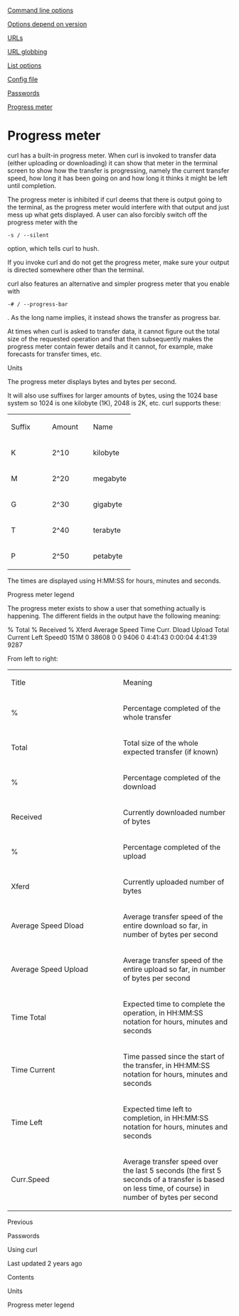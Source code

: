 <a href="options.html" class="navButton-94f2579c--pageItemWithChildrenNested-2c5d8183--navButtonClickable-161b88ca">

<span class="text-4505230f--UIH300-2063425d--textContentFamily-49a318e1--navButtonLabel-14a4968f">Command line options</span>

</a>

<a href="versions.html" class="navButton-94f2579c--pageItemWithChildrenNested-2c5d8183--navButtonClickable-161b88ca">

<span class="text-4505230f--UIH300-2063425d--textContentFamily-49a318e1--navButtonLabel-14a4968f">Options depend on version</span>

</a>

<a href="urls.html" class="navButton-94f2579c--pageItemWithChildrenNested-2c5d8183--navButtonClickable-161b88ca">

<span class="text-4505230f--UIH300-2063425d--textContentFamily-49a318e1--navButtonLabel-14a4968f">URLs</span>

</a>

<a href="globbing.html" class="navButton-94f2579c--pageItemWithChildrenNested-2c5d8183--navButtonClickable-161b88ca">

<span class="text-4505230f--UIH300-2063425d--textContentFamily-49a318e1--navButtonLabel-14a4968f">URL globbing</span>

</a>

<a href="listopts.html" class="navButton-94f2579c--pageItemWithChildrenNested-2c5d8183--navButtonClickable-161b88ca">

<span class="text-4505230f--UIH300-2063425d--textContentFamily-49a318e1--navButtonLabel-14a4968f">List options</span>

</a>

<a href="configfile.html" class="navButton-94f2579c--pageItemWithChildrenNested-2c5d8183--navButtonClickable-161b88ca">

<span class="text-4505230f--UIH300-2063425d--textContentFamily-49a318e1--navButtonLabel-14a4968f">Config file</span>

</a>

<a href="passwords.html" class="navButton-94f2579c--pageItemWithChildrenNested-2c5d8183--navButtonClickable-161b88ca">

<span class="text-4505230f--UIH300-2063425d--textContentFamily-49a318e1--navButtonLabel-14a4968f">Passwords</span>

</a>

<a href="progressmeter.html" class="navButton-94f2579c--pageItemWithChildrenNested-2c5d8183--navButtonClickable-161b88ca--navButtonOpened-6a88552e">

<span class="text-4505230f--UIH300-2063425d--textContentFamily-49a318e1--navButtonLabel-14a4968f">Progress meter</span>

</a>

# <span class="text-4505230f--DisplayH900-bfb998fa--textContentFamily-49a318e1">Progress meter</span>

<span class="text-4505230f--UIH300-2063425d--textUIFamily-5ebd8e40--text-8ee2c8b2">

</span>

<span class="text-4505230f--UIH300-2063425d--textUIFamily-5ebd8e40--text-8ee2c8b2">

</span>

<span class="text-4505230f--TextH400-3033861f--textContentFamily-49a318e1">

<span data-key="e1e0b093d45942f794e50666aee31555">

<span data-offset-key="e1e0b093d45942f794e50666aee31555:0">curl has a built-in progress meter. When curl is invoked to transfer data (either uploading or downloading) it can show that meter in the terminal screen to show how the transfer is progressing, namely the current transfer speed, how long it has been going on and how long it thinks it might be left until completion.</span>

</span>

</span>

<span class="text-4505230f--TextH400-3033861f--textContentFamily-49a318e1">

<span data-key="e1d2b4779eb246ac8c43e19465195857">

<span data-offset-key="e1d2b4779eb246ac8c43e19465195857:0">The progress meter is inhibited if curl deems that there is output going to the terminal, as the progress meter would interfere with that output and just mess up what gets displayed. A user can also forcibly switch off the progress meter with the </span>

<span data-offset-key="e1d2b4779eb246ac8c43e19465195857:1">`-s / --silent`</span>

<span data-offset-key="e1d2b4779eb246ac8c43e19465195857:2"> option, which tells curl to hush.</span>

</span>

</span>

<span class="text-4505230f--TextH400-3033861f--textContentFamily-49a318e1">

<span data-key="fbe59381b0e64f6ab1a6df553f587d8c">

<span data-offset-key="fbe59381b0e64f6ab1a6df553f587d8c:0">If you invoke curl and do not get the progress meter, make sure your output is directed somewhere other than the terminal.</span>

</span>

</span>

<span class="text-4505230f--TextH400-3033861f--textContentFamily-49a318e1">

<span data-key="c2a23e1dc87a439d95315f0fd76f762a">

<span data-offset-key="c2a23e1dc87a439d95315f0fd76f762a:0">curl also features an alternative and simpler progress meter that you enable with </span>

<span data-offset-key="c2a23e1dc87a439d95315f0fd76f762a:1">`-# / --progress-bar`</span>

<span data-offset-key="c2a23e1dc87a439d95315f0fd76f762a:2">. As the long name implies, it instead shows the transfer as progress bar.</span>

</span>

</span>

<span class="text-4505230f--TextH400-3033861f--textContentFamily-49a318e1">

<span data-key="c3005949df5b47bfbb4823b427434205">

<span data-offset-key="c3005949df5b47bfbb4823b427434205:0">At times when curl is asked to transfer data, it cannot figure out the total size of the requested operation and that then subsequently makes the progress meter contain fewer details and it cannot, for example, make forecasts for transfer times, etc.</span>

</span>

</span>

<span class="text-4505230f--HeadingH700-04e1a2a3--textContentFamily-49a318e1">

<span data-key="2c34cef0de0c440fbd26b151bc846c7c">

<span data-offset-key="2c34cef0de0c440fbd26b151bc846c7c:0">Units</span>

</span>

</span>

<span class="text-4505230f--TextH400-3033861f--textContentFamily-49a318e1">

<span data-key="92e87e3869ed48c08c0cebbf5b351519">

<span data-offset-key="92e87e3869ed48c08c0cebbf5b351519:0">The progress meter displays bytes and bytes per second.</span>

</span>

</span>

<span class="text-4505230f--TextH400-3033861f--textContentFamily-49a318e1">

<span data-key="8908065f2584417ea76ab67cfaee3a48">

<span data-offset-key="8908065f2584417ea76ab67cfaee3a48:0">It will also use suffixes for larger amounts of bytes, using the 1024 base system so 1024 is one kilobyte (1K), 2048 is 2K, etc. curl supports these:</span>

</span>

</span>

<table>

<colgroup>

<col style="width: 33%" />

<col style="width: 33%" />

<col style="width: 33%" />

</colgroup>

<tbody>

<tr class="odd">

<td style="text-align: left;">

<p>

<span class="text-4505230f--UIH400-4e41e82a--textContentFamily-49a318e1">

<span data-key="7c1dce79447747e8aeea097382b976ed">

<span data-offset-key="7c1dce79447747e8aeea097382b976ed:0">Suffix</span>

</span>

</span>

</p>

</td>

<td style="text-align: left;">

<p>

<span class="text-4505230f--UIH400-4e41e82a--textContentFamily-49a318e1">

<span data-key="9955638b09ae44aeac253f6c97f84381">

<span data-offset-key="9955638b09ae44aeac253f6c97f84381:0">Amount</span>

</span>

</span>

</p>

</td>

<td style="text-align: left;">

<p>

<span class="text-4505230f--UIH400-4e41e82a--textContentFamily-49a318e1">

<span data-key="960b9868e98549d49585ead866a316ee">

<span data-offset-key="960b9868e98549d49585ead866a316ee:0">Name</span>

</span>

</span>

</p>

</td>

</tr>

<tr class="even">

<td style="text-align: left;">

<p>

<span class="text-4505230f--TextH400-3033861f--textContentFamily-49a318e1">

<span data-key="6027912143904b29966fa618a9e2df89">

<span data-offset-key="6027912143904b29966fa618a9e2df89:0">K</span>

</span>

</span>

</p>

</td>

<td style="text-align: left;">

<p>

<span class="text-4505230f--TextH400-3033861f--textContentFamily-49a318e1">

<span data-key="d0acdc0ccb9b49ffa88ee40d5682bb4a">

<span data-offset-key="d0acdc0ccb9b49ffa88ee40d5682bb4a:0">2^10</span>

</span>

</span>

</p>

</td>

<td style="text-align: left;">

<p>

<span class="text-4505230f--TextH400-3033861f--textContentFamily-49a318e1">

<span data-key="f0fc64e3d2ba45f5a949f69db3c7558e">

<span data-offset-key="f0fc64e3d2ba45f5a949f69db3c7558e:0">kilobyte</span>

</span>

</span>

</p>

</td>

</tr>

<tr class="odd">

<td style="text-align: left;">

<p>

<span class="text-4505230f--TextH400-3033861f--textContentFamily-49a318e1">

<span data-key="783dc729b08148279c9e72732eb4ba81">

<span data-offset-key="783dc729b08148279c9e72732eb4ba81:0">M</span>

</span>

</span>

</p>

</td>

<td style="text-align: left;">

<p>

<span class="text-4505230f--TextH400-3033861f--textContentFamily-49a318e1">

<span data-key="ec04f2c9c951436db9cf55f4ab484679">

<span data-offset-key="ec04f2c9c951436db9cf55f4ab484679:0">2^20</span>

</span>

</span>

</p>

</td>

<td style="text-align: left;">

<p>

<span class="text-4505230f--TextH400-3033861f--textContentFamily-49a318e1">

<span data-key="b1c13cca4443416aa4c4298f8390dc82">

<span data-offset-key="b1c13cca4443416aa4c4298f8390dc82:0">megabyte</span>

</span>

</span>

</p>

</td>

</tr>

<tr class="even">

<td style="text-align: left;">

<p>

<span class="text-4505230f--TextH400-3033861f--textContentFamily-49a318e1">

<span data-key="434568d0fd574cb0af590e19291add68">

<span data-offset-key="434568d0fd574cb0af590e19291add68:0">G</span>

</span>

</span>

</p>

</td>

<td style="text-align: left;">

<p>

<span class="text-4505230f--TextH400-3033861f--textContentFamily-49a318e1">

<span data-key="3fa9d130c48d4c5a8bd671a9e20651ff">

<span data-offset-key="3fa9d130c48d4c5a8bd671a9e20651ff:0">2^30</span>

</span>

</span>

</p>

</td>

<td style="text-align: left;">

<p>

<span class="text-4505230f--TextH400-3033861f--textContentFamily-49a318e1">

<span data-key="d7fc84f1492446b7a6945106c850bc28">

<span data-offset-key="d7fc84f1492446b7a6945106c850bc28:0">gigabyte</span>

</span>

</span>

</p>

</td>

</tr>

<tr class="odd">

<td style="text-align: left;">

<p>

<span class="text-4505230f--TextH400-3033861f--textContentFamily-49a318e1">

<span data-key="56d40ee1438b4ad28cffd1e41ca046b5">

<span data-offset-key="56d40ee1438b4ad28cffd1e41ca046b5:0">T</span>

</span>

</span>

</p>

</td>

<td style="text-align: left;">

<p>

<span class="text-4505230f--TextH400-3033861f--textContentFamily-49a318e1">

<span data-key="3cc7e5b3697644a3bb15bc0e5812603b">

<span data-offset-key="3cc7e5b3697644a3bb15bc0e5812603b:0">2^40</span>

</span>

</span>

</p>

</td>

<td style="text-align: left;">

<p>

<span class="text-4505230f--TextH400-3033861f--textContentFamily-49a318e1">

<span data-key="549b291735de42ee9eaecb1b3238f7b8">

<span data-offset-key="549b291735de42ee9eaecb1b3238f7b8:0">terabyte</span>

</span>

</span>

</p>

</td>

</tr>

<tr class="even">

<td style="text-align: left;">

<p>

<span class="text-4505230f--TextH400-3033861f--textContentFamily-49a318e1">

<span data-key="af2eac4e0d784653a31f2195ce8cf865">

<span data-offset-key="af2eac4e0d784653a31f2195ce8cf865:0">P</span>

</span>

</span>

</p>

</td>

<td style="text-align: left;">

<p>

<span class="text-4505230f--TextH400-3033861f--textContentFamily-49a318e1">

<span data-key="ff19430bfafa45679980056b374b473b">

<span data-offset-key="ff19430bfafa45679980056b374b473b:0">2^50</span>

</span>

</span>

</p>

</td>

<td style="text-align: left;">

<p>

<span class="text-4505230f--TextH400-3033861f--textContentFamily-49a318e1">

<span data-key="2b9982776c2b4b729da0230b3eb7ffa7">

<span data-offset-key="2b9982776c2b4b729da0230b3eb7ffa7:0">petabyte</span>

</span>

</span>

</p>

</td>

</tr>

</tbody>

</table>

<span class="text-4505230f--TextH400-3033861f--textContentFamily-49a318e1">

<span data-key="ef1398aa73214d0681b7a44d962bcb39">

<span data-offset-key="ef1398aa73214d0681b7a44d962bcb39:0">The times are displayed using H:MM:SS for hours, minutes and seconds.</span>

</span>

</span>

<span class="text-4505230f--HeadingH700-04e1a2a3--textContentFamily-49a318e1">

<span data-key="7ba85c1d3afe4a7784815c54968ad574">

<span data-offset-key="7ba85c1d3afe4a7784815c54968ad574:0">Progress meter legend</span>

</span>

</span>

<span class="text-4505230f--TextH400-3033861f--textContentFamily-49a318e1">

<span data-key="390d829689fc4399838049321b871664">

<span data-offset-key="390d829689fc4399838049321b871664:0">The progress meter exists to show a user that something actually is happening. The different fields in the output have the following meaning:</span>

</span>

</span> % Total % Received % Xferd Average Speed Time Curr. Dload Upload Total Current Left Speed0 151M 0 38608 0 0 9406 0 4:41:43 0:00:04 4:41:39 9287<span class="text-4505230f--TextH400-3033861f--textContentFamily-49a318e1">

<span data-key="dd7fa39f953048d0ad148fff0add1835">

<span data-offset-key="dd7fa39f953048d0ad148fff0add1835:0">From left to right:</span>

</span>

</span>

<table>

<colgroup>

<col style="width: 50%" />

<col style="width: 50%" />

</colgroup>

<tbody>

<tr class="odd">

<td style="text-align: left;">

<p>

<span class="text-4505230f--UIH400-4e41e82a--textContentFamily-49a318e1">

<span data-key="067977e7b5bb476aacdac1945944da30">

<span data-offset-key="067977e7b5bb476aacdac1945944da30:0">Title</span>

</span>

</span>

</p>

</td>

<td style="text-align: left;">

<p>

<span class="text-4505230f--UIH400-4e41e82a--textContentFamily-49a318e1">

<span data-key="0668d01e59d849c68cb4403f44e6aba2">

<span data-offset-key="0668d01e59d849c68cb4403f44e6aba2:0">Meaning</span>

</span>

</span>

</p>

</td>

</tr>

<tr class="even">

<td style="text-align: left;">

<p>

<span class="text-4505230f--TextH400-3033861f--textContentFamily-49a318e1">

<span data-key="48c3a18ca6ad4f35aa201e7cc83fc5f5">

<span data-offset-key="48c3a18ca6ad4f35aa201e7cc83fc5f5:0">%</span>

</span>

</span>

</p>

</td>

<td style="text-align: left;">

<p>

<span class="text-4505230f--TextH400-3033861f--textContentFamily-49a318e1">

<span data-key="05319fa9476244aa8d3461a28a8fd795">

<span data-offset-key="05319fa9476244aa8d3461a28a8fd795:0">Percentage completed of the whole transfer</span>

</span>

</span>

</p>

</td>

</tr>

<tr class="odd">

<td style="text-align: left;">

<p>

<span class="text-4505230f--TextH400-3033861f--textContentFamily-49a318e1">

<span data-key="6afa2d61f86943da8738e9fb81bb3566">

<span data-offset-key="6afa2d61f86943da8738e9fb81bb3566:0">Total</span>

</span>

</span>

</p>

</td>

<td style="text-align: left;">

<p>

<span class="text-4505230f--TextH400-3033861f--textContentFamily-49a318e1">

<span data-key="34421ebc12704189bb7176d3287c906a">

<span data-offset-key="34421ebc12704189bb7176d3287c906a:0">Total size of the whole expected transfer (if known)</span>

</span>

</span>

</p>

</td>

</tr>

<tr class="even">

<td style="text-align: left;">

<p>

<span class="text-4505230f--TextH400-3033861f--textContentFamily-49a318e1">

<span data-key="dbaff83e955a4554b05177b977bd3359">

<span data-offset-key="dbaff83e955a4554b05177b977bd3359:0">%</span>

</span>

</span>

</p>

</td>

<td style="text-align: left;">

<p>

<span class="text-4505230f--TextH400-3033861f--textContentFamily-49a318e1">

<span data-key="543cbe1d1dfb42eb9e4550daa1f8705f">

<span data-offset-key="543cbe1d1dfb42eb9e4550daa1f8705f:0">Percentage completed of the download</span>

</span>

</span>

</p>

</td>

</tr>

<tr class="odd">

<td style="text-align: left;">

<p>

<span class="text-4505230f--TextH400-3033861f--textContentFamily-49a318e1">

<span data-key="087c2e292b834acb8f676cc8afb26457">

<span data-offset-key="087c2e292b834acb8f676cc8afb26457:0">Received</span>

</span>

</span>

</p>

</td>

<td style="text-align: left;">

<p>

<span class="text-4505230f--TextH400-3033861f--textContentFamily-49a318e1">

<span data-key="6a6f803e2d514dcea554f80b5b1b666d">

<span data-offset-key="6a6f803e2d514dcea554f80b5b1b666d:0">Currently downloaded number of bytes</span>

</span>

</span>

</p>

</td>

</tr>

<tr class="even">

<td style="text-align: left;">

<p>

<span class="text-4505230f--TextH400-3033861f--textContentFamily-49a318e1">

<span data-key="0769ca6c17114296b54056a65d518c52">

<span data-offset-key="0769ca6c17114296b54056a65d518c52:0">%</span>

</span>

</span>

</p>

</td>

<td style="text-align: left;">

<p>

<span class="text-4505230f--TextH400-3033861f--textContentFamily-49a318e1">

<span data-key="c9d2c95eaa914efb93493488af3a3e5f">

<span data-offset-key="c9d2c95eaa914efb93493488af3a3e5f:0">Percentage completed of the upload</span>

</span>

</span>

</p>

</td>

</tr>

<tr class="odd">

<td style="text-align: left;">

<p>

<span class="text-4505230f--TextH400-3033861f--textContentFamily-49a318e1">

<span data-key="3d8cfcd1bacd4b119b01f018105eab67">

<span data-offset-key="3d8cfcd1bacd4b119b01f018105eab67:0">Xferd</span>

</span>

</span>

</p>

</td>

<td style="text-align: left;">

<p>

<span class="text-4505230f--TextH400-3033861f--textContentFamily-49a318e1">

<span data-key="005740611564456ea9469ff69db2ea7e">

<span data-offset-key="005740611564456ea9469ff69db2ea7e:0">Currently uploaded number of bytes</span>

</span>

</span>

</p>

</td>

</tr>

<tr class="even">

<td style="text-align: left;">

<p>

<span class="text-4505230f--TextH400-3033861f--textContentFamily-49a318e1">

<span data-key="f03bb8afc5e946b3810cdbbc6bc329cd">

<span data-offset-key="f03bb8afc5e946b3810cdbbc6bc329cd:0">Average Speed Dload</span>

</span>

</span>

</p>

</td>

<td style="text-align: left;">

<p>

<span class="text-4505230f--TextH400-3033861f--textContentFamily-49a318e1">

<span data-key="c44e8c13e7e9471582ed50b3d4cda5d2">

<span data-offset-key="c44e8c13e7e9471582ed50b3d4cda5d2:0">Average transfer speed of the entire download so far, in number of bytes per second</span>

</span>

</span>

</p>

</td>

</tr>

<tr class="odd">

<td style="text-align: left;">

<p>

<span class="text-4505230f--TextH400-3033861f--textContentFamily-49a318e1">

<span data-key="ddb4751571904bb1ae1745e73e35125c">

<span data-offset-key="ddb4751571904bb1ae1745e73e35125c:0">Average Speed Upload</span>

</span>

</span>

</p>

</td>

<td style="text-align: left;">

<p>

<span class="text-4505230f--TextH400-3033861f--textContentFamily-49a318e1">

<span data-key="135ff02493b444f882a07d8c3a6da7f4">

<span data-offset-key="135ff02493b444f882a07d8c3a6da7f4:0">Average transfer speed of the entire upload so far, in number of bytes per second</span>

</span>

</span>

</p>

</td>

</tr>

<tr class="even">

<td style="text-align: left;">

<p>

<span class="text-4505230f--TextH400-3033861f--textContentFamily-49a318e1">

<span data-key="9e549c80d68f4775b63de25023858262">

<span data-offset-key="9e549c80d68f4775b63de25023858262:0">Time Total</span>

</span>

</span>

</p>

</td>

<td style="text-align: left;">

<p>

<span class="text-4505230f--TextH400-3033861f--textContentFamily-49a318e1">

<span data-key="a2dc5a645bf643b7bda2a09a8549fe31">

<span data-offset-key="a2dc5a645bf643b7bda2a09a8549fe31:0">Expected time to complete the operation, in HH:MM:SS notation for hours, minutes and seconds</span>

</span>

</span>

</p>

</td>

</tr>

<tr class="odd">

<td style="text-align: left;">

<p>

<span class="text-4505230f--TextH400-3033861f--textContentFamily-49a318e1">

<span data-key="1185627e6424491ca77f4b2da03af229">

<span data-offset-key="1185627e6424491ca77f4b2da03af229:0">Time Current</span>

</span>

</span>

</p>

</td>

<td style="text-align: left;">

<p>

<span class="text-4505230f--TextH400-3033861f--textContentFamily-49a318e1">

<span data-key="7c8495d0b37a460c828b7185b3851a48">

<span data-offset-key="7c8495d0b37a460c828b7185b3851a48:0">Time passed since the start of the transfer, in HH:MM:SS notation for hours, minutes and seconds</span>

</span>

</span>

</p>

</td>

</tr>

<tr class="even">

<td style="text-align: left;">

<p>

<span class="text-4505230f--TextH400-3033861f--textContentFamily-49a318e1">

<span data-key="0c78fabff9a14ee2833bdeded740719f">

<span data-offset-key="0c78fabff9a14ee2833bdeded740719f:0">Time Left</span>

</span>

</span>

</p>

</td>

<td style="text-align: left;">

<p>

<span class="text-4505230f--TextH400-3033861f--textContentFamily-49a318e1">

<span data-key="88af0c9fa5ce451d8913f253b69850c2">

<span data-offset-key="88af0c9fa5ce451d8913f253b69850c2:0">Expected time left to completion, in HH:MM:SS notation for hours, minutes and seconds</span>

</span>

</span>

</p>

</td>

</tr>

<tr class="odd">

<td style="text-align: left;">

<p>

<span class="text-4505230f--TextH400-3033861f--textContentFamily-49a318e1">

<span data-key="2e82937a1cce4007b9b039bdfd11ee99">

<span data-offset-key="2e82937a1cce4007b9b039bdfd11ee99:0">Curr.Speed</span>

</span>

</span>

</p>

</td>

<td style="text-align: left;">

<p>

<span class="text-4505230f--TextH400-3033861f--textContentFamily-49a318e1">

<span data-key="c6c7bf9129114c4ba0907455e40e03b7">

<span data-offset-key="c6c7bf9129114c4ba0907455e40e03b7:0">Average transfer speed over the last 5 seconds (the first 5 seconds of a transfer is based on less time, of course) in number of bytes per second</span>

</span>

</span>

</p>

</td>

</tr>

</tbody>

</table>

<a href="passwords.html" class="reset-3c756112--card-6570f064--whiteCard-fff091a4--cardPrevious-56a5e674">

</a>

<span class="text-4505230f--TextH200-a3425406--textContentFamily-49a318e1">Previous</span>

<span class="text-4505230f--UIH400-4e41e82a--textContentFamily-49a318e1">Passwords</span>

<a href="../usingcurl.html" class="reset-3c756112--card-6570f064--whiteCard-fff091a4--cardNext-19241c42">

</a>

<span class="text-4505230f--UIH400-4e41e82a--textContentFamily-49a318e1">Using curl</span>

<span class="text-4505230f--TextH200-a3425406--textContentFamily-49a318e1">Last updated 2 years ago</span>

<span class="text-4505230f--InfoH100-1e92e1d1--textContentFamily-49a318e1">Contents</span>

<a href="progressmeter.html#units" class="reset-3c756112--menuItem-aa02f6ec--menuItemLight-757d5235--menuItemInline-173bdf97--pageTocItem-f4427024">

</a>

<span class="text-4505230f--UIH300-2063425d--textContentFamily-49a318e1">

<span class="text-4505230f--UIH200-50ead35f--textContentFamily-49a318e1">Units</span>

</span>

<a href="progressmeter.html#progress-meter-legend" class="reset-3c756112--menuItem-aa02f6ec--menuItemLight-757d5235--menuItemInline-173bdf97--pageTocItem-f4427024">

</a>

<span class="text-4505230f--UIH300-2063425d--textContentFamily-49a318e1">

<span class="text-4505230f--UIH200-50ead35f--textContentFamily-49a318e1">Progress meter legend</span>

</span>
